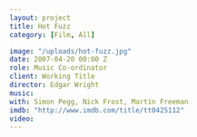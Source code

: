 ```yaml
---
layout: project
title: Hot Fuzz
category: [Film, All]

image: "/uploads/hot-fuzz.jpg"
date: 2007-04-20 00:00 Z
role: Music Co-ordinator
client: Working Title
director: Edgar Wright
music: 
with: Simon Pegg, Nick Frost, Martin Freeman
imdb: "http://www.imdb.com/title/tt0425112"
video: 
---
```



